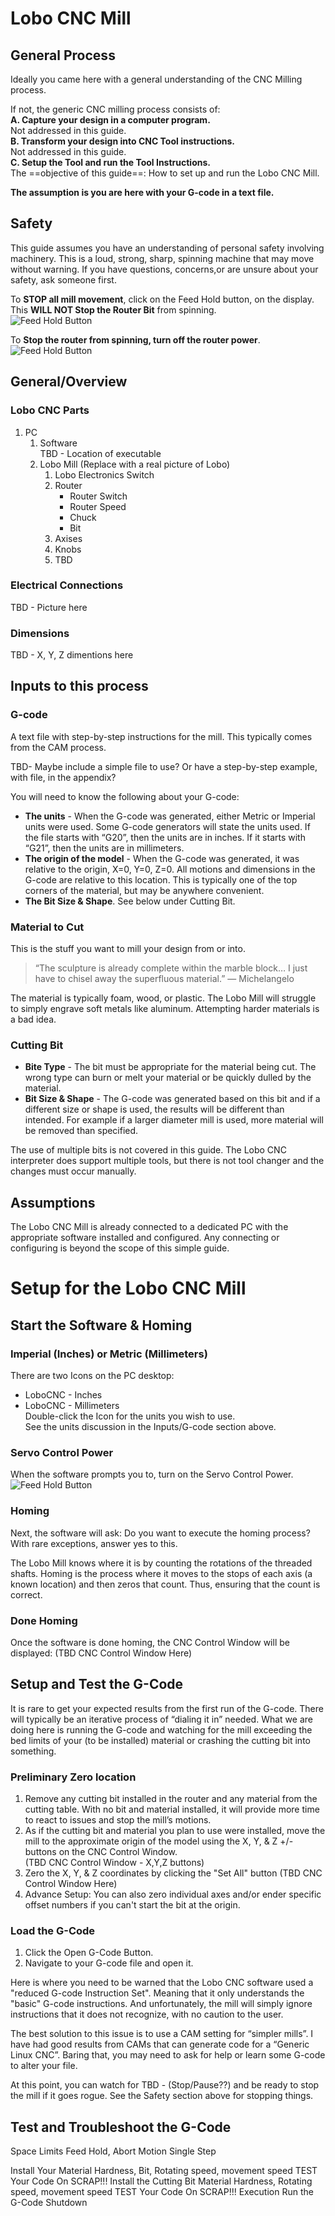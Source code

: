 # Lobo CNC Mill  
## General Process
Ideally you came here with a general understanding of the CNC Milling process.

If not, the generic CNC milling process consists of:  
**A. Capture your design in a computer program.**  
Not addressed in this guide.  
**B. Transform your design into CNC Tool instructions.**  
Not addressed in this guide.  
**C. Setup the Tool and run the Tool Instructions.**  
The ==objective of this guide==: How to set up and run the Lobo CNC Mill. 

**The assumption is you are here with your G-code in a text file.**  

## Safety
This guide assumes you have an understanding of personal safety involving machinery. This is a loud, strong, sharp, spinning machine that may move without warning. If you have questions, concerns,or are unsure about your safety, ask someone first.  

To **STOP all mill movement**, click on the Feed Hold button, on the display.  
This **WILL NOT Stop the Router Bit** from spinning.  
![Feed Hold Button](./Lobo_CNC_Mill_FeedHoldButton.png)

To **Stop the router from spinning, turn off the router power**.  
![Feed Hold Button](./RouterOnOffSwitch.png)

## General/Overview
### Lobo CNC Parts
1. PC  
    1. Software  
         TBD - Location of executable
    2. Lobo Mill (Replace with a real picture of Lobo)
        1. Lobo Electronics Switch
        2. Router
            - Router Switch  
            - Router Speed  
             - Chuck  
             - Bit  
        3. Axises  
        4. Knobs  
        5. TBD  
### Electrical Connections  
TBD - Picture here
### Dimensions
TBD - X, Y, Z dimentions here

## Inputs to this process
### G-code
A text file with step-by-step instructions for the mill. This typically comes from the CAM process.

TBD- Maybe include a simple file to use? Or have a step-by-step example, with file, in the appendix?

You will need to know the following about your G-code:  
- **The units** - When the G-code was generated, either Metric or Imperial units were used. Some G-code generators will state the units used. If the file starts with “G20”, then the units are in inches. If it starts with “G21”, then the units are in millimeters.  
- **The origin of the model** - When the G-code was generated, it was relative to the origin, X=0, Y=0, Z=0. All motions and dimensions in the G-code are relative to this location. This is typically one of the top corners of the material, but may be anywhere convenient.  
- **The Bit Size & Shape**. See below under Cutting Bit.
  
### Material to Cut  
This is the stuff you want to mill your design from or into. 
> “The sculpture is already complete within the marble block… I just have to chisel away the superfluous material.” ― Michelangelo  

The material is typically foam, wood, or plastic. The Lobo Mill will struggle to simply engrave soft metals like aluminum. Attempting harder materials is a bad idea.  

### Cutting Bit  
- **Bite Type** - The bit must be appropriate for the material being cut. The wrong type can burn or melt your material or be quickly dulled by the material.  
- **Bit Size & Shape** - The G-code was generated based on this bit and if a different size or shape is used, the results will be different than intended. For example if a larger diameter mill is used, more material will be removed than specified.  

The use of multiple bits is not covered in this guide. The Lobo CNC interpreter does support multiple tools, but there is not tool changer and the changes must occur manually.  

## Assumptions  
The Lobo CNC Mill is already connected to a dedicated PC with the appropriate software installed and configured. Any connecting or configuring is beyond the scope of this simple guide.  

# Setup for the Lobo CNC Mill  
## Start the Software & Homing  

### Imperial (Inches) or Metric (Millimeters)  
There are two Icons on the PC desktop:  
- LoboCNC - Inches  
- LoboCNC - Millimeters  
Double-click the Icon for the units you wish to use.  
See the units discussion in the Inputs/G-code section above.  

### Servo Control Power  
When the software prompts you to, turn on the Servo Control Power.  
![Feed Hold Button](./ServoControlPowerSwitch.png)
 
### Homing  
Next, the software will ask: Do you want to execute the homing process?  
With rare exceptions, answer yes to this.  

The Lobo Mill knows where it is by counting the rotations of the threaded shafts. Homing is the process where it moves to the stops of each axis (a known location)  and then zeros that count. Thus, ensuring that the count is correct.  

### Done Homing  
Once the software is done homing, the CNC Control Window will be displayed:
(TBD CNC Control Window Here)

## Setup and Test the G-Code
It is rare to get your expected results from the first run of the G-code. There will typically be an iterative process of “dialing it in” needed. What we are doing here is running the G-code and watching for the mill exceeding the bed limits of your (to be installed) material or crashing the cutting bit into something.  

### Preliminary Zero location
1. Remove any cutting bit installed in the router and any material from the cutting table. With no bit and material installed, it will provide more time to react to issues and stop the mill’s motions.  
2. As if the cutting bit and material you plan to use were installed, move the mill to the approximate origin of the model using the X, Y, & Z +/- buttons on the CNC Control Window.  
(TBD CNC Control Window - X,Y,Z buttons)  
3. Zero the X, Y, & Z coordinates by clicking the "Set All" button
(TBD CNC Control Window Here)  
4. Advance Setup: You can also zero individual axes and/or ender specific offset numbers if you can't start the bit at the origin.

### Load the G-Code
1. Click the Open G-Code Button.  
3. Navigate to your G-code file and open it.  

Here is where you need to be warned that the Lobo CNC software used a "reduced G-code Instruction Set". Meaning that it only understands the "basic" G-code instructions. And unfortunately, the mill will simply ignore instructions that it does not recognize, with no caution to the user.  

The best solution to this issue is to use a CAM setting for “simpler mills”. I have had good results from CAMs that can generate code for a “Generic Linux CNC”. Baring that, you may need to ask for help or learn some G-code to alter your file.

At this point, you can watch for TBD - (Stop/Pause??) and be ready to stop the mill if it goes rogue. See the Safety section above for stopping things.  

## Test and Troubleshoot the G-Code
Space Limits
Feed Hold, Abort Motion
Single Step


Install Your Material
Hardness, Bit, Rotating speed, movement speed
TEST Your Code On SCRAP!!!
Install the Cutting Bit
Material Hardness, Rotating speed, movement speed
TEST Your Code On SCRAP!!!
Execution
Run the G-Code
Shutdown


